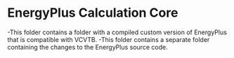 # EnergyPlus Calculation Core

-This folder contains a folder with a compiled custom version of EnergyPlus that is compatible with VCVTB. 
-This folder contains a separate folder containing the changes to the EnergyPlus source code.
